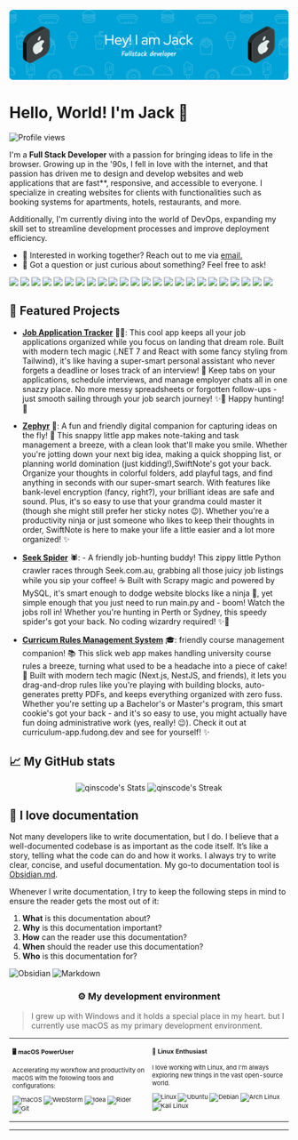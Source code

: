 [![header](./banner.png)](https://fudong.dev)

# Hello, World! I'm Jack 👋

![Profile views](https://komarev.com/ghpvc/?username=qinscode&label=Profile%20views&color=brightgreen&style=flat&base=314)

<div class="github-introduction">

I'm a **Full Stack Developer** with a passion for bringing ideas to life in the browser. Growing up in the '90s, I fell in love with the internet, and that passion has driven me to design and develop websites and web applications that are fast\*\*, responsive, and accessible to everyone. I specialize in creating websites for clients with functionalities such as booking systems for apartments, hotels, restaurants, and more.

Additionally, I'm currently diving into the world of DevOps, expanding my skill set to streamline development processes and improve deployment efficiency.

</div>

- 💼 Interested in working together? Reach out to me via <a href="mailto:hello@fudong.dev">email.</a>
- 💬 Got a question or just curious about something? Feel free to ask!

<div class="badges-intro">
<!-- Frontend -->
<code><img width="10%" src="https://www.vectorlogo.zone/logos/reactjs/reactjs-ar21.svg"></code>
<code><img width="10%" src="https://www.vectorlogo.zone/logos/nestjs/nestjs-ar21.svg"></code>
<code><img width="10%" src="https://www.vectorlogo.zone/logos/nextjs/nextjs-ar21.svg"></code>
<!-- Cross Platform -->
<code><img width="10%" src="https://www.vectorlogo.zone/logos/flutterio/flutterio-ar21.svg"></code>
<!--  Backend -->
 <code><img width="10%" src="https://www.vectorlogo.zone/logos/nodejs/nodejs-ar21.svg"></code>
<code><img width="10%" src="https://www.vectorlogo.zone/logos/dotnet/dotnet-ar21.svg"></code>
 <code><img width="10%" src="https://www.vectorlogo.zone/logos/djangoproject/djangoproject-ar21.svg"></code>
<!-- Lanaguage -->
<code><img width="10%" src="https://www.vectorlogo.zone/logos/python/python-official.svg"></code>
<code><img width="10%" src="https://www.vectorlogo.zone/logos/java/java-horizontal.svg"></code>
<code><img width="10%" src="https://www.vectorlogo.zone/logos/javascript/javascript-ar21.svg"></code>
<code><img width="10%" src="https://www.vectorlogo.zone/logos/typescriptlang/typescriptlang-ar21.svg"></code>
<!-- Database -->
<code><img width="10%" src="https://www.vectorlogo.zone/logos/graphql/graphql-ar21.svg"></code>
<code><img width="10%" src="https://www.vectorlogo.zone/logos/mysql/mysql-ar21.svg"></code>
<code><img width="10%" src="https://www.vectorlogo.zone/logos/postgresql/postgresql-ar21.svg"></code>
<code><img width="10%" src="https://www.vectorlogo.zone/logos/js_redux/js_redux-ar21.svg"></code>
<code><img width="10%" src="https://www.vectorlogo.zone/logos/redis/redis-ar21.svg"></code>
<code><img width="10%" src="https://www.vectorlogo.zone/logos/rabbitmq/rabbitmq-ar21.svg"></code>
<!--  Cloud -->
<code><img width="10%" src="https://www.bizstream.com/wp-content/uploads/2022/04/microsoft-azure-logo.png"></code>
<code><img width="6%" src="https://upload.wikimedia.org/wikipedia/commons/9/93/Amazon_Web_Services_Logo.svg"></code>
<!--  DevOps -->
<code><img width="10%" src="https://www.vectorlogo.zone/logos/docker/docker-ar21.svg"></code>
<code><img width="10%" src="https://www.vectorlogo.zone/logos/jenkins/jenkins-ar21.svg"></code>
<code><img width="10%" src="https://www.vectorlogo.zone/logos/kubernetes/kubernetes-ar21.svg"></code>
<code><img width="10%" src="https://www.vectorlogo.zone/logos/ubuntu/ubuntu-ar21.svg"></code>
<code><img width="10%" src="https://www.vectorlogo.zone/logos/jestjsio/jestjsio-ar21.svg"></code>
</div>

## 🌟 Featured Projects

- **[Job Application Tracker](https://github.com/qinscode/jobtracker)** 👨‍💻: This cool app keeps all your job applications organized while you focus on landing that dream role. Built with modern tech magic (.NET 7 and React with some fancy styling from Tailwind), it's like having a super-smart personal assistant who never forgets a deadline or loses track of an interview! 📅 Keep tabs on your applications, schedule interviews, and manage employer chats all in one snazzy place. No more messy spreadsheets or forgotten follow-ups - just smooth sailing through your job search journey! ✨💼 Happy hunting! 🚀

- **[Zephyr](https://github.com/qinscode/Zephyr)** 📝:  A fun and friendly digital companion for capturing ideas on the fly! 🚀 This snappy little app makes note-taking and task management a breeze, with a clean look that'll make you smile. Whether you're jotting down your next big idea, making a quick shopping list, or planning world domination (just kidding!),SwiftNote's got your back. Organize your thoughts in colorful folders, add playful tags, and find anything in seconds with our super-smart search. With features like bank-level encryption (fancy, right?), your brilliant ideas are safe and sound. Plus, it's so easy to use that your grandma could master it (though she might still prefer her sticky notes 😉). Whether you're a productivity ninja or just someone who likes to keep their thoughts in order, SwiftNote is here to make your life a little easier and a lot more organized! ✨

- **[Seek Spider](https://github.com/qinscode/SeekSpider)** 🕷️: - A friendly job-hunting buddy!  This zippy little Python crawler races through Seek.com.au, grabbing all those juicy job listings while you sip your coffee! ☕ Built with Scrapy magic and powered by MySQL, it's smart enough to dodge website blocks like a ninja 🥷, yet simple enough that you just need to run main.py and - boom! Watch the jobs roll in! Whether you're hunting in Perth or Sydney, this speedy spider's got your back. No coding wizardry required! ✨🎯

- **[Curricum Rules Management System](https://github.com/qinscode/UWA-Curriculum-Rules-Management-System)** 🎓: friendly course management companion! 📚 This slick web app makes handling university course rules a breeze, turning what used to be a headache into a piece of cake! 🍰 Built with modern tech magic (Next.js, NestJS, and friends), it lets you drag-and-drop rules like you're playing with building blocks, auto-generates pretty PDFs, and keeps everything organized with zero fuss. Whether you're setting up a Bachelor's or Master's program, this smart cookie's got your back - and it's so easy to use, you might actually have fun doing administrative work (yes, really! 😉). Check it out at curriculum-app.fudong.dev and see for yourself! ✨
 



## 📈 My GitHub stats

<div class="badges-githubstats">
  <p align="center">
    <img src="https://github-readme-stats.vercel.app/api?username=qinscode&theme=tokyonight&show_icons=true&hide_border=true&count_private=true" alt="qinscode's Stats" height="165">
    <img src="https://github-readme-streak-stats.herokuapp.com/?user=qinscode&theme=tokyonight&hide_border=true" alt="qinscode's Streak" height="165">
  </p>
</div>

## 📃 I love documentation

Not many developers like to write documentation, but I do. I believe that a well-documented codebase is as important as the code itself. It’s like a story, telling what the code can do and how it works. I always try to write clear, concise, and useful documentation. My go-to documentation tool is <a href="https://obsidian.md/" target="_blank">Obsidian.md</a>.

Whenever I write documentation, I try to keep the following steps in mind to ensure the reader gets the most out of it:

1. **What** is this documentation about?
2. **Why** is this documentation important?
3. **How** can the reader use this documentation?
4. **When** should the reader use this documentation?
5. **Who** is this documentation for?

![Obsidian](https://img.shields.io/badge/-Obsidian-483699?style=flat&logo=obsidian&logoColor=white)
![Markdown](https://img.shields.io/badge/-Markdown-000000?style=flat&logo=markdown&logoColor=white)

### <p align="center">⚙️ My development environment </p>

> I grew up with Windows and it holds a special place in my heart. but I currently use macOS as my primary development environment.

<div class="table-devenvironment">
  <table style="font-size: 11px">
  <tr>
  <td valign="top" width="50%">

#### 🖥️ macOS PowerUser

Accelerating my workflow and productivity on macOS with the following tools and configurations:

![macOS](https://img.shields.io/badge/-macOS-000000?style=flat&logo=apple&logoColor=white)
![WebStorm](https://img.shields.io/badge/-WebStorm-07c3f2?style=flat&logo=webstorm&logoColor=white)
![Idea](https://img.shields.io/badge/-Idea-ff2960?style=flat&logo=intellijidea&logoColor=white)
![Rider](https://img.shields.io/badge/-Rider-f89c1b?style=flat&logo=rider&logoColor=white)
![Git](https://img.shields.io/badge/-Git-f44b28?style=flat&logo=git&logoColor=white)

  </td>
  <td valign="top" width="50%">

#### 🐧 Linux Enthusiast

I love working with Linux, and I'm always exploring new things in the vast open-source world.

![Linux](https://img.shields.io/badge/-Linux-000000?style=flat&logo=linux&logoColor=FCC624)
![Ubuntu](https://img.shields.io/badge/-Ubuntu-E95420?style=flat&logo=ubuntu&logoColor=white)
![Debian](https://img.shields.io/badge/-Debian-A81D33?style=flat&logo=debian&logoColor=white)
![Arch Linux](https://img.shields.io/badge/-Arch%20Linux-1793D1?style=flat&logo=arch-linux&logoColor=white)
![Kali Linux](https://img.shields.io/badge/-Kali%20Linux-557C94?style=flat&logo=kali-linux&logoColor=white)

  </td>
  </tr>
  </table>
</div>

---
